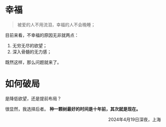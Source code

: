 # 幸福
> 被爱的人不用流泪，幸福的人不会晚睡；

目前来看，不幸福的原因无非就两点：
1. 无穷无尽的欲望；
2. 深入骨髓的无力感；

既然这样，那么问题就来了。

# 如何破局
是降低欲望，还是提前布局？

很显然，我选择后者。
**种一颗树最好的时间是十年前，其次就是现在。**

<p align="right">2024年4月19日深夜，上海</p>



